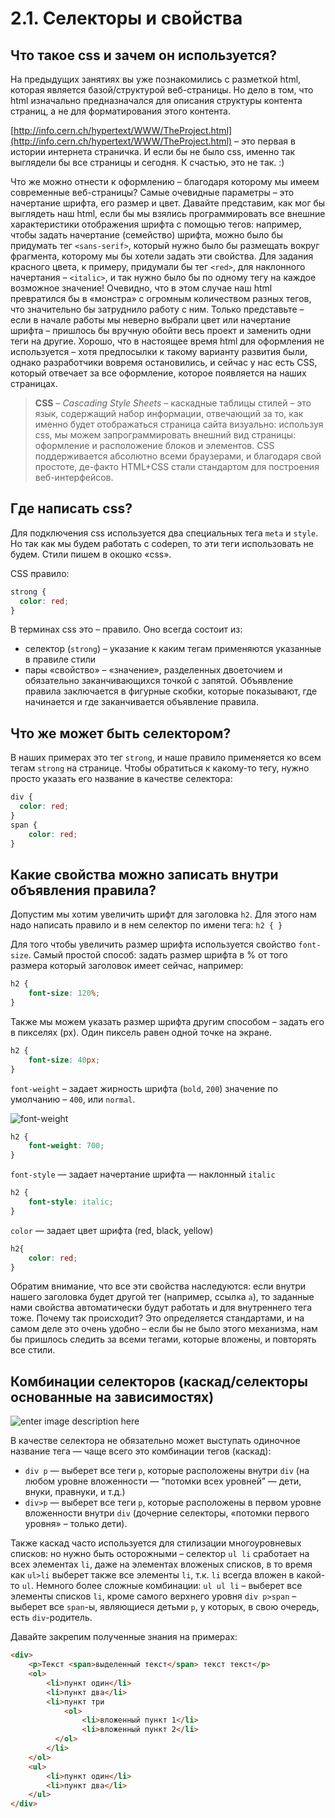 # 2.1. Селекторы и свойства
## Что такое css и зачем он используется?

На предыдущих занятиях вы уже познакомились с разметкой html, которая является базой/структурой веб-страницы. Но дело в том, что html изначально предназначался для описания структуры контента страниц, а не для форматирования этого контента.

[http://info.cern.ch/hypertext/WWW/TheProject.html](http://info.cern.ch/hypertext/WWW/TheProject.html) – это первая в истории интернета страничка. И если бы не было css, именно так выглядели бы все страницы и сегодня. К счастью, это не так. :)

Что же можно отнести к оформлению – благодаря которому мы имеем современные веб-страницы? Самые очевидные параметры – это начертание шрифта, его размер и цвет. Давайте представим, как мог бы выглядеть наш html, если бы мы взялись программировать все внешние характеристики отображения шрифта с помощью тегов: например, чтобы задать начертание (семейство) шрифта, можно было бы придумать тег `<sans-serif>`, который нужно было бы размещать вокруг фрагмента, которому мы бы хотели задать эти свойства. Для задания красного цвета, к примеру, придумали бы тег `<red>`, для наклонного начертания – `<italic>`, и так нужно было бы по одному тегу на каждое возможное значение! Очевидно, что в этом случае наш html превратился бы в «монстра» с огромным количеством разных тегов, что значительно бы затруднило работу с ним. Только представьте – если в начале работы мы неверно выбрали цвет или начертание шрифта – пришлось бы вручную обойти весь проект и заменить одни теги на другие. Хорошо, что в настоящее время html для оформления не используется – хотя предпосылки к такому варианту развития были, однако разработчики вовремя остановились, и сейчас у нас есть CSS, который отвечает за все оформление, которое появляется на наших страницах.

> **CSS** – *Cascading Style Sheets* – каскадные таблицы стилей – это язык, содержащий набор информации, отвечающий за то, как именно будет отображаться страница сайта визуально: используя css, мы можем запрограммировать внешний вид страницы: оформление и расположение блоков и элементов. СSS поддерживается абсолютно всеми браузерами, и благодаря свой простоте, де-факто HTML+CSS стали стандартом для построения веб-интерфейсов.

## Где написать css?
Для подключения css используется два специальных тега `meta` и `style`.
Но так как мы будем работать с codepen, то эти теги использовать не будем. Стили пишем в окошко «css».

CSS правило:
```css
strong {
  color: red;
}
```

В терминах css это – правило. Оно всегда состоит из:
* селектор (`strong`) – указание к  каким тегам применяются указанные в правиле стили
* пары «свойство» – «значение», разделенных двоеточием и обязательно заканчивающихся точкой с запятой. Объявление правила заключается в фигурные скобки, которые показывают, где начинается и где заканчивается объявление правила.

## Что же может быть селектором?
В наших примерах это тег `strong`, и наше правило применяется ко всем тегам `strong` на странице.
Чтобы обратиться к какому-то тегу, нужно просто указать его название в качестве селектора:

```css
div {
  color: red;
}
span {
	color: red;
}
```

## Какие свойства можно записать внутри объявления правила?

Допустим мы хотим увеличить шрифт для заголовка `h2`. Для этого нам надо написать правило и в нем селектор по имени тега: `h2 { }`

Для того чтобы увеличить размер шрифта используется свойство `font-size`. Самый простой способ: задать размер шрифта в % от того размера который заголовок имеет сейчас, например:
```css
h2 {
	font-size: 120%;
}
```

Также мы можем указать размер шрифта другим способом – задать его в пикселях (px). Один пиксель равен одной точке на экране.
```css
h2 {
	font-size: 40px;
}
```

`font-weight` – задает жирность шрифта (`bold`, `200`)
значение по умолчанию – `400`, или `normal`.

![font-weight](i/weight.jpg)
```css
h2 {
	font-weight: 700;
}
```

`font-style` — задает начертание шрифта — наклонный `italic`
```css
h2 {
	font-style: italic;
}
```

`color` — задает цвет шрифта (red, black, yellow)
```css
h2{
	color: red;
}
```

Обратим внимание, что все эти свойства наследуются: если внутри нашего заголовка будет другой тег (например, ссылка `a`), то заданные нами свойства автоматически будут работать и для внутреннего тега тоже. Почему так происходит? Это определяется стандартами, и на самом деле это очень удобно – если бы не было этого механизма, нам бы пришлось следить за всеми тегами, которые вложены, и повторять все стили.

## Комбинации селекторов (каскад/селекторы основанные на зависимостях)

![enter image description here](i/cats.jpg)

В качестве селектора не обязательно может выступать одиночное название тега — чаще всего это комбинации тегов (каскад):
* `div p` — выберет все теги `p`, которые расположены внутри `div` (на любом уровне вложенности  —  “потомки всех уровней”  — дети, внуки, правнуки, и т.д.)
* `div>p` — выберет все теги `p`, которые расположены в первом уровне вложенности внутри `div` (дочерние селекторы, «потомки первого уровня» – только дети).

Также каскад часто используется для стилизации многоуровневых списков: но нужно быть осторожными – селектор `ul li` сработает на всех элементах `li`, даже на элементах вложеных списков, в то время как `ul>li` выберет также все элементы `li`, т.к. `li` всегда вложен в какой-то `ul`.
Немного более сложные комбинации:
`ul ul li` – выберет все элементы списков `li`, кроме самого верхнего уровня
`div p>span` – выберет все `span`-ы, являющиеся детьми `p`, у которых, в свою очередь, есть `div`-родитель.

Давайте закрепим полученные знания на примерах:

```html
<div>
    <p>Текст <span>выделенный текст</span> текст текст</p>
    <ol>
        <li>пункт один</li>
        <li>пункт два</li>
        <li>пункт три
            <ol>
                <li>вложенный пункт 1</li>
                <li>вложенный пункт 2</li>
          </ol>
        </li>
    </ol>
    <ul>
        <li>пункт один</li>
        <li>пункт два</li>
    </ul>
</div>
```
